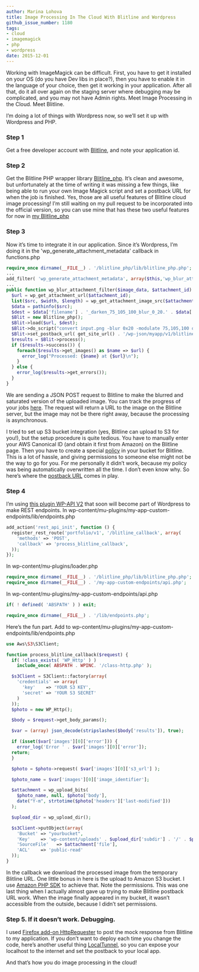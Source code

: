 ```yaml
---
author: Marina Lohova
title: Image Processing In The Cloud With Blitline and Wordpress
github_issue_number: 1180
tags:
- cloud
- imagemagick
- php
- wordpress
date: 2015-12-01
---
```


Working with ImageMagick can be difficult. First, you have to get it installed on your OS (do you have Dev libs in place?), then you have to enable it in the language of your choice, then get it working in your application. After all that, do it all over again on the staging server where debugging may be complicated, and you may not have Admin rights. Meet Image Processing in the Cloud. Meet Blitline.

I’m doing a lot of things with Wordpress now, so we’ll set it up with Wordpress and PHP.

### Step 1

Get a free developer account with [Blitline](https://blitline.com/signup), and note your application id.

### Step 2

Get the Blitline PHP wrapper library [Blitline_php](https://github.com/karikas/blitline_php). It’s clean and awesome, but unfortunately at the time of writing it was missing a few things, like being able to run your own Image Magick script and set a postback URL for when the job is finished. Yes, those are all useful features of Blitline cloud image processing! I’m still waiting on my pull request to be incorporated into the official version, so you can use mine that has these two useful features for now in [my Blitline_php](https://github.com/marinalohova/blitline_php)

### Step 3

Now it’s time to integrate it in our application. Since it’s Wordpress, I’m doing it in the 'wp_generate_attachment_metadata' callback in functions.php

```php
require_once dirname(__FILE__) . '/blitline_php/lib/blitline_php.php';
...
add_filter( 'wp_generate_attachment_metadata', array($this,'wp_blur_attachment_filter'), 10, 2 );
...
public function wp_blur_attachment_filter($image_data, $attachment_id) {
  $url = wp_get_attachment_url($attachment_id);
  list($src, $width, $length) = wp_get_attachment_image_src($attachment_id);
  $data = pathinfo($src);
  $dest = $data['filename'] . '_darken_75_105_100_blur_0_20.' . $data['extension'];
  $Blit = new Blitline_php();
  $Blit->load($url, $dest);
  $Blit->do_script("convert input.png -blur 0x20 -modulate 75,105,100 output.png");
  $Blit->set_postback_url( get_site_url() . '/wp-json/myapp/v1/blitline_callback');
  $results = $Blit->process();
  if ($results->success()) {
    foreach($results->get_images() as $name => $url) {
      error_log("Processed: {$name} at {$url}\n");
    }
  } else {
    error_log($results->get_errors());
  }
}
```

We are sending a JSON POST request to Blitline to make the blurred and saturated version of the uploaded image. You can track the progress of your jobs [here](https://blitline.com/dashboard). The request will return a URL to the image on the Blitline server, but the image may not be there right away, because the processing is asynchronous.

I tried to set up S3 bucket integration (yes, Blitline can upload to S3 for you!), but the setup procedure is quite tedious. You have to manually enter your AWS Canonical ID (and obtain it first from Amazon) on the Blitline page. Then you have to create a special [policy](https://www.blitline.com/docs/s3_permissions) in your bucket for Blitline. This is a lot of hassle, and giving permissions to someone else might not be the way to go for you. For me personally it didn’t work, because my policy was being automatically overwritten all the time. I don’t even know why. So here’s where the [postback URL](https://blitline.com/docs/postback#returnedData) comes in play.

### Step 4

I’m using [this plugin WP-API V2](http://v2.wp-api.org) that soon will become part of Wordpress to make REST endpoints. In wp-content/mu-plugins/my-app-custom-endpoints/lib/endpoints.php

```php
add_action('rest_api_init', function () {
  register_rest_route('portfolio/v1', '/blitline_callback', array(
    'methods' => 'POST',
    'callback' => 'process_blitline_callback',
  ));
});
```

In wp-content/mu-plugins/loader.php

```php
require_once dirname(__FILE__) . '/blitline_php/lib/blitline_php.php';
require_once dirname(__FILE__) . '/my-app-custom-endpoints/api.php';
```

In wp-content/mu-plugins/my-app-custom-endpoints/api.php

```php
if( ! defined( 'ABSPATH' ) ) exit;

require_once dirname(__FILE__) . '/lib/endpoints.php';
```

Here’s the fun part. Add to wp-content/mu-plugins/my-app-custom-endpoints/lib/endpoints.php

```php
use Aws\S3\S3Client;

function process_blitline_callback($request) {
  if( !class_exists( 'WP_Http' ) )
    include_once( ABSPATH . WPINC. '/class-http.php' );

  $s3Client = S3Client::factory(array(
    'credentials' => array(
      'key'    => 'YOUR S3 KEY',
      'secret' => 'YOUR S3 SECRET'
    )
  ));
  $photo = new WP_Http();

  $body = $request->get_body_params();

  $var = (array) json_decode(stripslashes($body['results']), true);

  if (isset($var['images'][0]['error'])) {
    error_log('Error ' . $var['images'][0]['error']);
  return;
  }

  $photo = $photo->request( $var['images'][0]['s3_url'] );

  $photo_name = $var['images'][0]['image_identifier'];

  $attachment = wp_upload_bits(
    $photo_name, null, $photo['body'],
    date("Y-m", strtotime($photo['headers']['last-modified']))
  );

  $upload_dir = wp_upload_dir();

  $s3Client->putObject(array(
    'Bucket' => "yourbucket",
    'Key'    => 'wp-content/uploads' . $upload_dir['subdir'] . '/' . $photo_name,
    'SourceFile'   => $attachment['file'],
    'ACL'    => 'public-read'
  ));
}
```

In the callback we download the processed image from the temporary Blitline URL. One little bonus in here is the upload to Amazon S3 bucket. I use [Amazon PHP SDK](http://docs.aws.amazon.com/aws-sdk-php/v2/api/index.html) to achieve that. Note the permissions. This was one last thing when I actually almost gave up trying to make Blitline postback URL work. When the image finally appeared in my bucket, it wasn’t accessible from the outside, because I didn’t set permissions.

### Step 5. If it doesn’t work. Debugging.

I used [Firefox add-on HttpRequester](https://addons.mozilla.org/en-us/firefox/addon/httprequester/) to post the mock response from Blitline to my application. If you don’t want to deploy each time you change the code, here’s another useful thing [LocalTunnel](https://localtunnel.me/), so you can expose your localhost to the internet and set the postback to your local app.

And that’s how you do image processing in the cloud!
